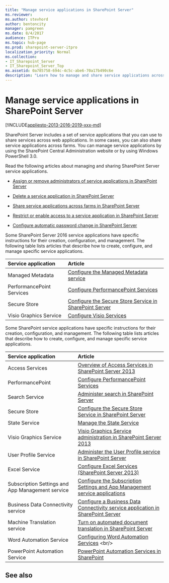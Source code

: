```yaml
---
title: "Manage service applications in SharePoint Server"
ms.reviewer: 
ms.author: stevhord
author: bentoncity
manager: pamgreen
ms.date: 8/4/2017
audience: ITPro
ms.topic: hub-page
ms.prod: sharepoint-server-itpro
localization_priority: Normal
ms.collection:
- IT_Sharepoint_Server
- IT_Sharepoint_Server_Top
ms.assetid: 0a785758-694c-4c5c-abe6-70a17b490c6e
description: "Learn how to manage and share service applications across farms in SharePoint Server."
---
```


# Manage service applications in SharePoint Server

[!INCLUDE[appliesto-2013-2016-2019-xxx-md](../includes/appliesto-2013-2016-2019-xxx-md.md)] 
  
SharePoint Server includes a set of service applications that you can use to share services across web applications. In some cases, you can also share service applications across farms. You can manage service applications by using the SharePoint Central Administration website or by using Windows PowerShell 3.0. 
  

Read the following articles about managing and sharing SharePoint Server service applications.
  
- [Assign or remove administrators of service applications in SharePoint Server](assign-or-remove-administrators-of-service-applications.md)
    
- [Delete a service application in SharePoint Server](delete-a-service-application.md)
    
- [Share service applications across farms in SharePoint Server](share-service-applications-across-farms.md)
    
- [Restrict or enable access to a service application in SharePoint Server](restrict-or-enable-access-to-a-service-application.md)
    
- [Configure automatic password change in SharePoint Server](configure-automatic-password-change.md)
    
Some SharePoint Server 2016 service applications have specific instructions for their creation, configuration, and management. The following table lists articles that describe how to create, configure, and manage specific service applications.
  
|**Service application**|**Article**|
|:-----|:-----|
|Managed Metadata  <br/> |[Configure the Managed Metadata service](../governance/configure-the-managed-metadata-service.md) <br/> |
|PerformancePoint Services  <br/> |[Configure PerformancePoint Services](configure-performancepoint-services.md) <br/> |
|Secure Store  <br/> |[Configure the Secure Store Service in SharePoint Server](configure-the-secure-store-service.md) <br/> |
|Visio Graphics Service  <br/> |[Configure Visio Services](configure-visio-services.md) <br/> |
   
Some SharePoint service applications have specific instructions for their creation, configuration, and management. The following table lists articles that describe how to create, configure, and manage specific service applications.
  
|**Service application**|**Article**|
|:-----|:-----|
|Access Services  <br/> |[Overview of Access Services in SharePoint Server 2013](overview-of-access-services-in-sharepoint-server-2013.md) <br/> |
|PerformancePoint  <br/> |[Configure PerformancePoint Services](configure-performancepoint-services.md) <br/> |
|Search Service  <br/> |[Administer search in SharePoint Server](../search/search-administration.md) <br/> |
|Secure Store  <br/> |[Configure the Secure Store Service in SharePoint Server](configure-the-secure-store-service.md) <br/> |
|State Service  <br/> |[Manage the State Service](/previous-versions/office/sharepoint-server-2010/ee704548(v=office.14)) <br/> |
|Visio Graphics Service  <br/> |[Visio Graphics Service administration in SharePoint Server 2013](/previous-versions/office/sharepoint-server-2010/ee524059(v=office.14)) <br/> |
|User Profile Service  <br/> |[Administer the User Profile service in SharePoint Server](user-profile-service-administration.md) <br/> |
|Excel Service <br/> |[Configure Excel Services (SharePoint Server 2013)](configure-excel-services.md) <br/> |
|Subscription Settings and App Management service <br/> |[Configure the Subscription Settings and App Management service applications](configure-an-environment-for-apps-for-sharepoint.md) <br/> |
|Business Data Connectivity service <br/> |[Configure a Business Data Connectivity service application in SharePoint Server](configure-a-business-data-connectivity-service-application.md) <br/> |
|Machine Translation service <br/> |[Turn on automated document translation in SharePoint Server](turn-on-automated-document-translation.md) <br/> |
|Word Automation Service <br/> |[Configuring Word Automation Services](https://docs.microsoft.com/previous-versions/office/developer/sharepoint-2010/ee557330(v=office.14)) <br/> |
|PowerPoint Automation Service <br/> |[PowerPoint Automation Services in SharePoint](https://docs.microsoft.com/sharepoint/dev/general-development/powerpoint-automation-services-in-sharepoint) <br/> |
   
## See also


